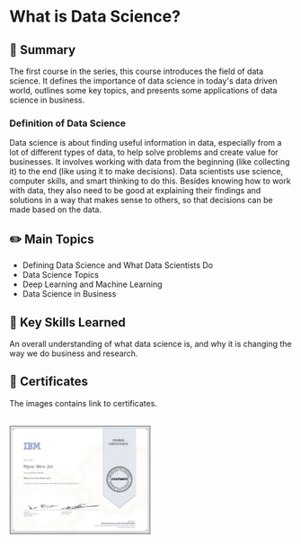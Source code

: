 # What is Data Science?

## 📌 Summary
The first course in the series, this course introduces the field of data science. It defines the importance of data science in today's data driven world, outlines some key topics, and presents some applications of data science in business.

### Definition of Data Science
Data science is about finding useful information in data, especially from a lot of different types of data, to help solve problems and create value for businesses. It involves working with data from the beginning (like collecting it) to the end (like using it to make decisions). Data scientists use science, computer skills, and smart thinking to do this. Besides knowing how to work with data, they also need to be good at explaining their findings and solutions in a way that makes sense to others, so that decisions can be made based on the data.

## ✏️ Main Topics
- Defining Data Science and What Data Scientists Do
- Data Science Topics
- Deep Learning and Machine Learning
- Data Science in Business

## 🎯 Key Skills Learned
An overall understanding of what data science is, and why it is changing the way we do business and research.

## 🏅 Certificates
The images contains link to certificates.
 <br/><br/> 
 
<p float="left">
  <a href=[https://www.credly.com/earner/earned/badge/36774f5d-5edb-4bd9-89ff-0de5a302b36e](https://www.coursera.org/account/accomplishments/verify/NVQ3SH2SSM5A)">
      <img src="./Images/Coursera%20NVQ3SH2SSM5A.jpg" alt="IBM certification" width="50%" height="50%" />
  </a>
</p>
